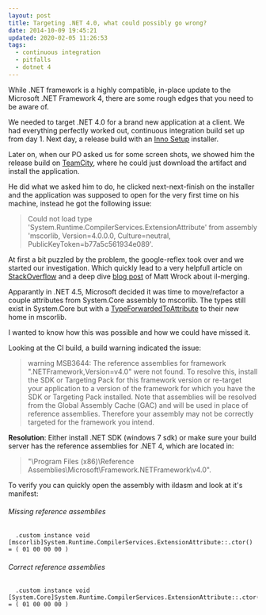 ```yaml
---
layout: post
title: Targeting .NET 4.0, what could possibly go wrong?
date: 2014-10-09 19:45:21
updated: 2020-02-05 11:26:53
tags:
  - continuous integration
  - pitfalls
  - dotnet 4
---
```


While .NET framework is a highly compatible, in-place update to the Microsoft .NET Framework 4, there are some rough edges that you need to be aware of.

We needed to target .NET 4.0 for a brand new application at a client. We had everything perfectly worked out, continuous integration build set up from day 1. Next day, a release build with an [Inno Setup](http://www.jrsoftware.org/isinfo.php) installer.

Later on, when our PO asked us for some screen shots, we showed him the release build on [TeamCity](http://www.jetbrains.com/teamcity/), where he could just download the artifact and install the application.

He did what we asked him to do, he clicked next-next-finish on the installer and the application was supposed to open for the very first time on his machine, instead he got the following issue:

> Could not load type 'System.Runtime.CompilerServices.ExtensionAttribute' from assembly 'mscorlib, Version=4.0.0.0, Culture=neutral, PublicKeyToken=b77a5c561934e089'.

At first a bit puzzled by the problem, the google-reflex took over and we started our investigation. Which quickly lead to a very helpfull article on [StackOverflow](http://stackoverflow.com/questions/13748055/could-not-load-type-system-runtime-compilerservices-extensionattribute-from-as) and a deep dive [blog post](http://www.hurryupandwait.io/blog/what-you-should-know-about-running-ilmerge-on-net-4-5-assemblies-targeting-net-4-0) of Matt Wrock about il-merging.

Apparantly in .NET 4.5, Microsoft decided it was time to move/refactor a couple attributes from System.Core assembly to mscorlib. The types still exist in System.Core but with a [TypeForwardedToAttribute](http://msdn.microsoft.com/en-us/library/system.runtime.compilerservices.typeforwardedtoattribute.aspx) to their new home in mscorlib.

I wanted to know how this was possible and how we could have missed it.

Looking at the CI build, a build warning indicated the issue:

> warning MSB3644: The reference assemblies for framework ".NETFramework,Version=v4.0" were not found. To resolve this, install the SDK or Targeting Pack for this framework version or re-target your application to a version of the framework for which you have the SDK or Targeting Pack installed. Note that assemblies will be resolved from the Global Assembly Cache (GAC) and will be used in place of reference assemblies. Therefore your assembly may not be correctly targeted for the framework you intend.

**Resolution**: Either install .NET SDK (windows 7 sdk) or make sure your build server has the reference assemblies for .NET 4, which are located in:

> "\Program Files (x86)\Reference Assemblies\Microsoft\Framework\.NETFramework\v4.0".

To verify you can quickly open the assembly with ildasm and look at it's manifest:

###### Missing reference assemblies

```
  .custom instance void [mscorlib]System.Runtime.CompilerServices.ExtensionAttribute::.ctor() = ( 01 00 00 00 )
```

###### Correct reference assemblies

```
  .custom instance void [System.Core]System.Runtime.CompilerServices.ExtensionAttribute::.ctor() = ( 01 00 00 00 )
```
